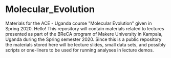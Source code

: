 # Molecular_Evolution
Materials for the ACE - Uganda course "Molecular Evolution" given in Spring 2020.  Hello! This repository will contain materials related to lectures presented as part of the BReCA program of Makere University in Kampala, Uganda during the Spring semester 2020. Since this is a public repository the materials stored here will be lecture slides,  small data sets, and possibly scripts or one-liners to be used for running analyses in lecture demos.
